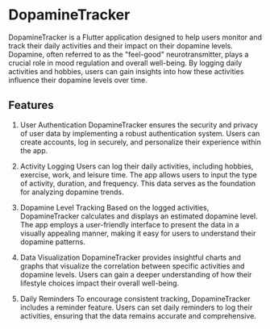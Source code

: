# DopamineTracker
DopamineTracker is a Flutter application designed to help users monitor and track their daily activities and their impact on their dopamine levels. Dopamine, often referred to as the "feel-good" neurotransmitter, plays a crucial role in mood regulation and overall well-being. By logging daily activities and hobbies, users can gain insights into how these activities influence their dopamine levels over time.
## Features
1. User Authentication
DopamineTracker ensures the security and privacy of user data by implementing a robust authentication system. Users can create accounts, log in securely, and personalize their experience within the app.

2. Activity Logging
Users can log their daily activities, including hobbies, exercise, work, and leisure time. The app allows users to input the type of activity, duration, and frequency. This data serves as the foundation for analyzing dopamine trends.

3. Dopamine Level Tracking
Based on the logged activities, DopamineTracker calculates and displays an estimated dopamine level. The app employs a user-friendly interface to present the data in a visually appealing manner, making it easy for users to understand their dopamine patterns.

4. Data Visualization
DopamineTracker provides insightful charts and graphs that visualize the correlation between specific activities and dopamine levels. Users can gain a deeper understanding of how their lifestyle choices impact their overall well-being.

5. Daily Reminders
To encourage consistent tracking, DopamineTracker includes a reminder feature. Users can set daily reminders to log their activities, ensuring that the data remains accurate and comprehensive.


